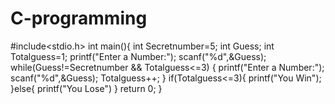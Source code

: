 # C-programming
#include<stdio.h>
int main(){
    int Secretnumber=5;
    int Guess;
    int Totalguess=1;
    printf("Enter a Number:");
    scanf("%d",&Guess);
    while(Guess!=Secretnumber && Totalguess<=3)
    {
        printf("Enter a Number:");
        scanf("%d",&Guess);
        Totalguess++;
    }
    if(Totalguess<=3){
        printf("You Win");
    }else{
        printf("You Lose")
    }
    return 0;
}
